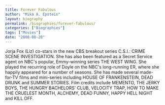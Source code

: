```yaml
---
title: Forever Fabulous
author: "Mika A. Epstein"
layout: biography
permalink: /biographies/forever-fabulous/
categories: ["Biographies"]
tags: ["Movies"]
date: "2000-08-20"
---
```


Jorja Fox (Liz) co-stars in the new CBS breakout series C.S.I.: CRIME SCENE INVESTIGATION. She has also been featured as a Secret Service agent on NBC's popular, Emmy-winning series THE WEST WING. She played the recurring role of Doyle on the NBC's long-running ER, where she happily appeared for a number of seasons. She has made several made-for-TV films and mini-series including HOUSE OF FRANKENSTEIN, DEAD DRUNK and SUMMER STORIES. Film credits include MEMENTO, THE JERKY BOYS, THE HUNGRY BACHELORS' CLUB, VELOCITY TRAP, HOW TO MAKE THE CRUELEST MONTH, ALCHEMY, DEAD FUNNY, HAPPY HELL NIGHT and KILL OFF.
